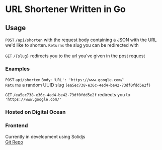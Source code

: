 # URL Shortener Written in Go

## Usage

`POST` `/api/shorten` with the request body containing a JSON with the URL we'd like to shorten. `Returns` the slug you can be redirected with <br /><br />
`GET` `/{slug}` redirects you to the url you've given in the post request<br />

### Examples

`POST` `api/shorten` `Body`: `'URL': 'https://www.google.com/'`<br />
`Returns` a random UUID slug `(ea5ec738-e36c-4ed4-be42-73df0fdd5e2f)`

`GET` `/ea5ec738-e36c-4ed4-be42-73df0fdd5e2f` redirects you to `'https://www.google.com/'`

### Hosted on Digital Ocean

### Frontend

Currently in development using Solidjs<br />
[Git Repo](https://github.com/Croustys/url-shortener-frontend)
